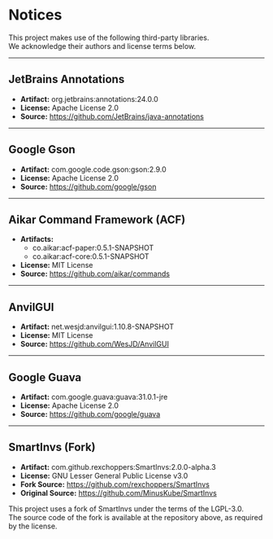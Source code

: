# Notices

This project makes use of the following third-party libraries.  
We acknowledge their authors and license terms below.

---

## JetBrains Annotations
- **Artifact:** org.jetbrains:annotations:24.0.0
- **License:** Apache License 2.0
- **Source:** https://github.com/JetBrains/java-annotations

---

## Google Gson
- **Artifact:** com.google.code.gson:gson:2.9.0
- **License:** Apache License 2.0
- **Source:** https://github.com/google/gson

---

## Aikar Command Framework (ACF)
- **Artifacts:**
    - co.aikar:acf-paper:0.5.1-SNAPSHOT
    - co.aikar:acf-core:0.5.1-SNAPSHOT
- **License:** MIT License
- **Source:** https://github.com/aikar/commands

---

## AnvilGUI
- **Artifact:** net.wesjd:anvilgui:1.10.8-SNAPSHOT
- **License:** MIT License
- **Source:** https://github.com/WesJD/AnvilGUI

---

## Google Guava
- **Artifact:** com.google.guava:guava:31.0.1-jre
- **License:** Apache License 2.0
- **Source:** https://github.com/google/guava

---

## SmartInvs (Fork)
- **Artifact:** com.github.rexchoppers:SmartInvs:2.0.0-alpha.3
- **License:** GNU Lesser General Public License v3.0
- **Fork Source:** https://github.com/rexchoppers/SmartInvs
- **Original Source:** https://github.com/MinusKube/SmartInvs

This project uses a fork of SmartInvs under the terms of the LGPL-3.0.  
The source code of the fork is available at the repository above, as required by the license.